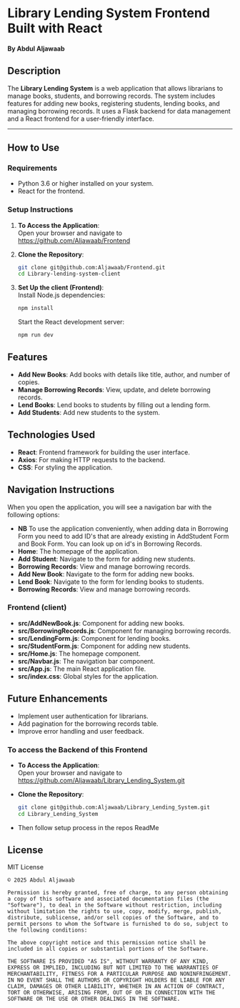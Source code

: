 # Library Lending System Frontend Built with React
#### By **Abdul Aljawaab**  

## Description  
The **Library Lending System** is a web application that allows librarians to manage books, students, and borrowing records. The system includes features for adding new books, registering students, lending books, and managing borrowing records. It uses a Flask backend for data management and a React frontend for a user-friendly interface.

---

## How to Use  
### Requirements    
* Python 3.6 or higher installed on your system.    
* React for the frontend.  

### Setup Instructions 
1. **To Access the Application**:  
    Open your browser and navigate to https://github.com/Aljawaab/Frontend

2. **Clone the Repository**:  
    ```bash  
    git clone git@github.com:Aljawaab/Frontend.git
    cd Library-lending-system-client  
    ```

3. **Set Up the client (Frontend)**:  
    Install Node.js dependencies:  
    ```bash  
    npm install  
    ```  
    Start the React development server:  
    ```bash  
    npm run dev  
    ```  
## Features  
* **Add New Books**: Add books with details like title, author, and number of copies.  
* **Manage Borrowing Records**: View, update, and delete borrowing records.  
* **Lend Books**: Lend books to students by filling out a lending form.  
* **Add Students**: Add new students to the system.  

## Technologies Used  
* **React**: Frontend framework for building the user interface.    
* **Axios**: For making HTTP requests to the backend.  
* **CSS**: For styling the application.

## Navigation Instructions  
When you open the application, you will see a navigation bar with the following options:  
* **NB** To use the application conveniently, when adding data in Borrowing Form you need to add ID's that are already existing in AddStudent Form and Book Form. You can look up on id's in Borrowing Records.
* **Home**: The homepage of the application.
* **Add Student**: Navigate to the form for adding new students.
* **Borrowing Records**: View and manage borrowing records.  
* **Add New Book**: Navigate to the form for adding new books.
* **Lend Book**: Navigate to the form for lending books to students.  
* **Borrowing Records**: View and manage borrowing records.  


### Frontend (client) 
* **src/AddNewBook.js**: Component for adding new books.  
* **src/BorrowingRecords.js**: Component for managing borrowing records.  
* **src/LendingForm.js**: Component for lending books.  
* **src/StudentForm.js**: Component for adding new students.  
* **src/Home.js**: The homepage component.  
* **src/Navbar.js**: The navigation bar component.  
* **src/App.js**: The main React application file.  
* **src/index.css**: Global styles for the application.

## Future Enhancements  
* Implement user authentication for librarians.  
* Add pagination for the borrowing records table.  
* Improve error handling and user feedback.


### To access the Backend of this Frontend
* **To Access the Application**:  
    Open your browser and navigate to https://github.com/Aljawaab/Library_Lending_System.git
    
* **Clone the Repository**:  
    ```bash  
    git clone git@github.com:Aljawaab/Library_Lending_System.git
    cd Library_Lending_System  
    ```
*  Then follow setup process in the repos ReadMe 

## License  
MIT License  

```
© 2025 Abdul Aljawaab

Permission is hereby granted, free of charge, to any person obtaining a copy of this software and associated documentation files (the "Software"), to deal in the Software without restriction, including without limitation the rights to use, copy, modify, merge, publish, distribute, sublicense, and/or sell copies of the Software, and to permit persons to whom the Software is furnished to do so, subject to the following conditions:

The above copyright notice and this permission notice shall be included in all copies or substantial portions of the Software.

THE SOFTWARE IS PROVIDED "AS IS", WITHOUT WARRANTY OF ANY KIND, EXPRESS OR IMPLIED, INCLUDING BUT NOT LIMITED TO THE WARRANTIES OF MERCHANTABILITY, FITNESS FOR A PARTICULAR PURPOSE AND NONINFRINGEMENT. IN NO EVENT SHALL THE AUTHORS OR COPYRIGHT HOLDERS BE LIABLE FOR ANY CLAIM, DAMAGES OR OTHER LIABILITY, WHETHER IN AN ACTION OF CONTRACT, TORT OR OTHERWISE, ARISING FROM, OUT OF OR IN CONNECTION WITH THE SOFTWARE OR THE USE OR OTHER DEALINGS IN THE SOFTWARE.
```
